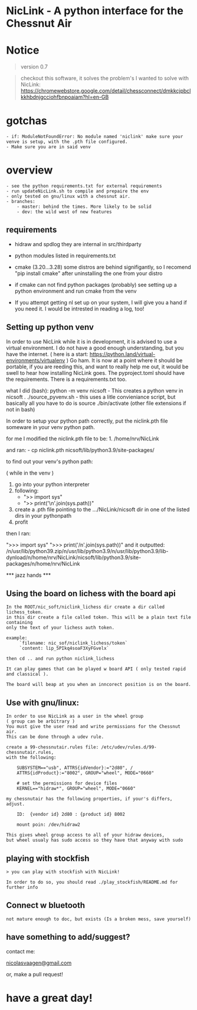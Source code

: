 # NicLink - A python interface for the Chessnut Air

# Notice
> version 0.7

> checkout this software, it solves the problem's I wanted to solve with NicLink:
    https://chromewebstore.google.com/detail/chessconnect/dmkkcjpbclkkhbdnjgcciohfbnpoaiam?hl=en-GB
# gotchas
    - if: ModuleNotFoundError: No module named 'niclink' make sure your venve is setup, with the .pth file configured. 
    - Make sure you are in said venv
# overview

    - see the python requirements.txt for external requirements
    - run updateNicLink.sh to compile and prepaire the env
    - only tested on gnu/linux with a chessnut air.
    - branches:
        - master: behind the times. More likely to be solid
        - dev: the wild west of new features

## requirements

- hidraw and spdlog they are internal in src/thirdparty
- python modules listed in requirements.txt
- cmake (3.20...3.28) some distros are behind signifigantly, so I recomend "pip install cmake" after uninstalling the one from your distro
- if cmake can not find python packages (probably) see setting up a python environment and run cmake from the venv 

- If you attempt getting nl set up on your system, I will give you a hand if you need it. I would be intrested in reading a log, too!

## Setting up python venv
In order to use NicLink while it is in development, it is advised to use a virtual environment. I do not have a good enough understanding,
but you have the internet. ( here is a start: https://python.land/virtual-environments/virtualenv ) Go ham. It is now at a point where it should be portable, if you are reeding this, and want to really help me out,
it would be swell to hear how installing NicLink goes. The pyproject.toml should have the requirements. There is a requirements.txt too.

what I did (bash):
    python -m venv nicsoft  - This creates a python venv in nicsoft
    . ./source_pyvenv.sh    - this uses a litle convieniance script, but basically all you have to do is source ./bin/activate (other file extensions if not in bash)

In order to setup your python path correctly, put the niclink.pth file someware in your venv python path.

for me I modified the niclink.pth file to be:
    1. /home/nrv/NicLink

and ran:
    - cp niclink.pth nicsoft/lib/python3.9/site-packages/

to find out your venv's python path:

( while in the venv )

1. go into your python interpreter
2. following:
   - ">> import sys"
   - ">> print('\n'.join(sys.path))"
4. create a .pth file pointing to the .../NicLink/nicsoft dir in one of the listed dirs in your pythonpath
5. profit


then I ran:

">>> import sys"
">>> print('/n'.join(sys.path))"
and it outputted:
/n/usr/lib/python39.zip/n/usr/lib/python3.9/n/usr/lib/python3.9/lib-dynload/n/home/nrv/NicLink/nicsoft/lib/python3.9/site-packages/n/home/nrv/NicLink

*** jazz hands ***

## Using the board on lichess with the board api

    In the ROOT/nic_soft/niclink_lichess dir create a dir called lichess_token.
    in this dir create a file called token. This will be a plain text file containing
    only the text of your lichess auth token.

    example:
         `filename: nic_sof/niclink_lichess/token`
         `content: lip_5PIkq4soaF3XyFGvelx`

    then cd .. and run python niclink_lichess

    It can play games that can be played w board API ( only tested rapid and classical ).

    The board will beap at you when an inncorect position is on the board.


## Use with gnu/linux:

    In order to use NicLink as a user in the wheel group
    ( group can be arbitrary )
    You must give the user read and write permissions for the Chessnut air.
    This can be done through a udev rule.

    create a 99-chessnutair.rules file: /etc/udev/rules.d/99-chessnutair.rules,
    with the following:

        SUBSYSTEM=="usb", ATTRS{idVendor}:="2d80", /
        ATTRS{idProduct}:="8002", GROUP="wheel", MODE="0660"

        # set the permissions for device files
        KERNEL=="hidraw*", GROUP="wheel", MODE="0660"

    my chessnutair has the following properties, if your's differs, adjust.

        ID:  {vendor id} 2d80 : {product id} 8002

        mount poin: /dev/hidraw2

    This gives wheel group access to all of your hidraw devices,
    but wheel usualy has sudo access so they have that anyway with sudo

## playing with stockfish

    > you can play with stockfish with NicLink!

    In order to do so, you should read ./play_stockfish/README.md for further info

## Connect w bluetooth

    not mature enough to doc, but exists (Is a broken mess, save yourself)

## have something to add/suggest?

contact me:

[nicolasvaagen@gmail.com](nicolasvaagen@gmail.com)

or, make a pull request!

# have a great day!


